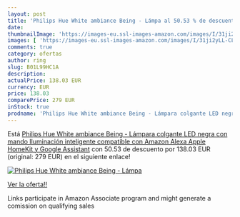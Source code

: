 ```yaml
---
layout: post
title: 'Philips Hue White ambiance Being - Lámpa al 50.53 % de descuento'
date: 
thumbnailImage: 'https://images-eu.ssl-images-amazon.com/images/I/31ji2yLL-CL._SL200_.jpg'
images: [ 'https://images-eu.ssl-images-amazon.com/images/I/31ji2yLL-CL._SL200_.jpg' ]
comments: true
category: ofertas
author: ring
slug: B01L99HC1A
description:
actualPrice: 138.03 EUR
currency: EUR
price: 138.03
comparePrice: 279 EUR
inStock: true
prodname: 'Philips Hue White ambiance Being - Lámpara colgante LED negra con mando  Iluminación inteligente  compatible con Amazon Alexa  Apple HomeKit y Google Assistant'
---
```


Está [Philips Hue White ambiance Being - Lámpara colgante LED negra con mando  Iluminación inteligente  compatible con Amazon Alexa  Apple HomeKit y Google Assistant](https://www.amazon.es/dp/B01L99HC1A/?tag=tolees-21) con 50.53 de descuento por 138.03 EUR (original: 279 EUR) en el siguiente enlace!

[![Philips Hue White ambiance Being - Lámpa](https://images-eu.ssl-images-amazon.com/images/I/31ji2yLL-CL._SL200_.jpg)](https://www.amazon.es/dp/B01L99HC1A/?tag=tolees-21)

[Ver la oferta!!](https://www.amazon.es/dp/B01L99HC1A/?tag=tolees-21)

Links participate in Amazon Associate program and might generate a comission on qualifying sales


